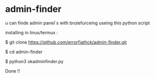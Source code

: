 # admin-finder
u can finde admin panel`s with brutefurceing useing this python script


installing in linux/termux :

$ git clone https://github.com/errorfiathck/admin-finder.git

$ cd admin-finder

$ python3 okadminfinder.py

Done !!

